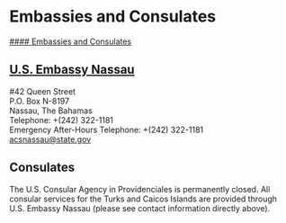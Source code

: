 # Embassies and Consulates

[#### Embassies and Consulates](javascript:void(0); "Embassies and Consulates")

## [U.S. Embassy Nassau](https://bs.usembassy.gov/)

#42 Queen Street  
P.O. Box N-8197  
Nassau, The Bahamas  
Telephone: +(242) 322-1181  
Emergency After-Hours Telephone: +(242) 322-1181  
[acsnassau@state.gov](mailto:acsnassau@state.gov)

## Consulates

The U.S. Consular Agency in Providenciales is permanently closed. All consular services for the Turks and Caicos Islands are provided through U.S. Embassy Nassau (please see contact information directly above).